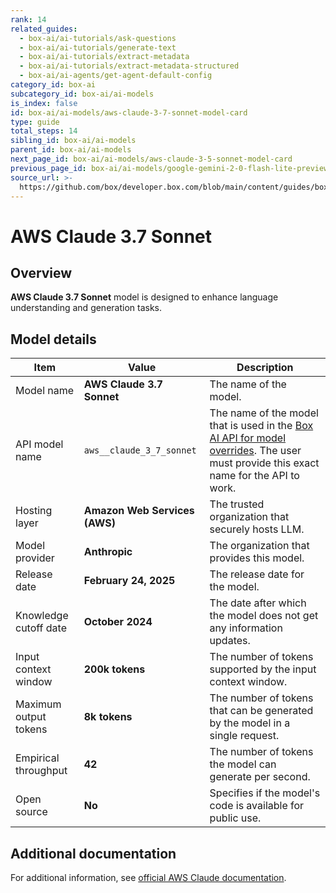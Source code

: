 ```yaml
---
rank: 14
related_guides:
  - box-ai/ai-tutorials/ask-questions
  - box-ai/ai-tutorials/generate-text
  - box-ai/ai-tutorials/extract-metadata
  - box-ai/ai-tutorials/extract-metadata-structured
  - box-ai/ai-agents/get-agent-default-config
category_id: box-ai
subcategory_id: box-ai/ai-models
is_index: false
id: box-ai/ai-models/aws-claude-3-7-sonnet-model-card
type: guide
total_steps: 14
sibling_id: box-ai/ai-models
parent_id: box-ai/ai-models
next_page_id: box-ai/ai-models/aws-claude-3-5-sonnet-model-card
previous_page_id: box-ai/ai-models/google-gemini-2-0-flash-lite-preview-02-05
source_url: >-
  https://github.com/box/developer.box.com/blob/main/content/guides/box-ai/ai-models/aws-claude-3-7-sonnet-model-card.md
---
```

# AWS Claude 3.7 Sonnet

## Overview

**AWS Claude 3.7 Sonnet** model is designed to enhance language understanding and generation tasks.

## Model details

| Item  | Value | Description |
|-----------|----------|----------|
|Model name|**AWS Claude 3.7 Sonnet**| The name of the model. |
|API model name|`aws__claude_3_7_sonnet`| The name of the model that is used in the [Box AI API for model overrides][overrides]. The user must provide this exact name for the API to work. |
|Hosting layer|  **Amazon Web Services (AWS)** | The trusted organization that securely hosts LLM. |
|Model provider|**Anthropic**| The organization that provides this model. |
|Release date| **February 24, 2025** | The release date for the model.|
|Knowledge cutoff date| **October 2024**| The date after which the model does not get any information updates. |
|Input context window |**200k tokens**| The number of tokens supported by the input context window.|
|Maximum output tokens | **8k tokens** |The number of tokens that can be generated by the model in a single request.|
|Empirical throughput| **42** | The number of tokens the model can generate per second.|
|Open source | **No** | Specifies if the model's code is available for public use. |

## Additional documentation

For additional information, see [official AWS Claude documentation][aws-claude].

[aws-claude]: https://aws.amazon.com/bedrock/claude/
[overrides]: g://box-ai/ai-agents/ai-agent-overrides